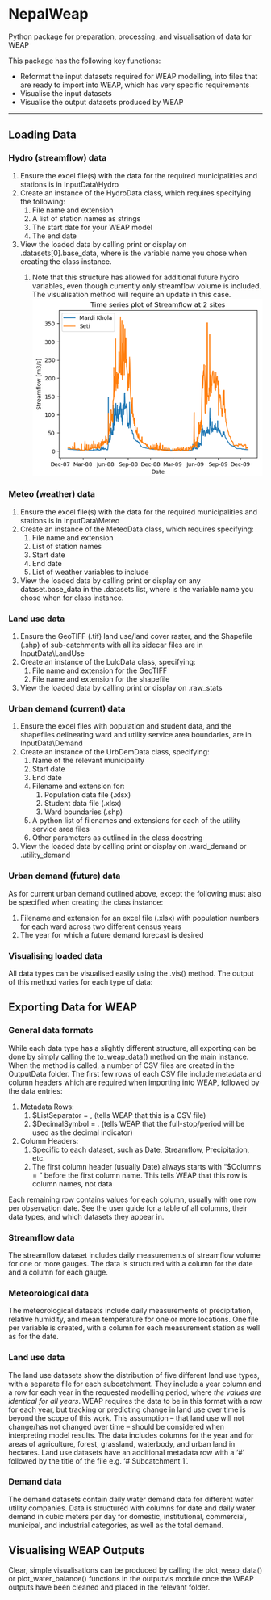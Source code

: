 # NepalWeap
Python package for preparation, processing, and visualisation of data for WEAP

This package has the following key functions:
- Reformat the input datasets required for WEAP modelling, into files that are ready to import into WEAP, which has very specific requirements
- Visualise the input datasets
- Visualise the output datasets produced by WEAP

---
## Loading Data
### Hydro (streamflow) data
1. Ensure the excel file(s) with the data for the required municipalities and stations is in InputData\Hydro
2. Create an instance of the HydroData class, which requires specifying the following:
    1. File name and extension
    2. A list of station names as strings
    3. The start date for your WEAP model
    4. The end date
3.	View the loaded data by calling print or display on <instance name>.datasets[0].base_data, where <instance name> is the variable name you chose when creating the class instance.
    1.	Note that this structure has allowed for additional future hydro variables, even though currently only streamflow volume is included. The visualisation method will require an update in this case.
![](ImagesForDocs/Hydro_Streamflow_TimeSeriesPlot.png "Time series plot showing observed streamflow at 2 sites over 2 years.")

### Meteo (weather) data
1. Ensure the excel file(s) with the data for the required municipalities and stations is in InputData\Meteo
2. Create an instance of the MeteoData class, which requires specifying:
    1. File name and extension
    2. List of station names
    3. Start date
    4. End date
    5. List of weather variables to include
3. View the loaded data by calling print or display on any dataset.base_data in the  <instance name>.datasets list, where <instance name> is the variable name you chose when for class instance. 

### Land use data
1. Ensure the GeoTIFF (.tif) land use/land cover raster, and the Shapefile (.shp) of sub-catchments with all its sidecar files are in InputData\LandUse
2. Create an instance of the LulcData class, specifying:
    1. File name and extension for the GeoTIFF
    2. File name and extension for the shapefile
3. View the loaded data by calling print or display on <instance name>.raw_stats

### Urban demand (current) data
1. Ensure the excel files with population and student data, and the shapefiles delineating ward and utility service area boundaries, are in InputData\Demand
2. Create an instance of the UrbDemData class, specifying:
    1. Name of the relevant municipality
    2. Start date
    3. End date
    4. Filename and extension for:
        1. Population data file (.xlsx)
        2. Student data file (.xlsx)
        3. Ward boundaries (.shp)
    5. A python list of filenames and extensions for each of the utility service area files
    6. Other parameters as outlined in the class docstring
3. View the loaded data by calling print or display on <instance name>.ward_demand or <instance name>.utility_demand

### Urban demand (future) data
As for current urban demand outlined above, except the following must also be specified when creating the class instance:
1. Filename and extension for an excel file (.xlsx) with population numbers for each ward across two different census years
2. The year for which a future demand forecast is desired

### Visualising loaded data
All data types can be visualised easily using the <instance name>.vis() method. The output of this method varies for each type of data:

## Exporting Data for WEAP
### General data formats
While each data type has a slightly different structure, all exporting can be done by simply calling the to_weap_data() method on the main instance. When the method is called, a number of CSV files are created in the OutputData folder. The first few rows of each CSV file include metadata and column headers which are required when importing into WEAP, followed by the data entries:
1. Metadata Rows:
    1. $ListSeparator = , (tells WEAP that this is a CSV file)
    2. $DecimalSymbol = . (tells WEAP that the full-stop/period will be used as the decimal indicator)
2. Column Headers:
    1. Specific to each dataset, such as Date, Streamflow, Precipitation, etc.
    2. The first column header (usually Date) always starts with “$Columns = ” before the first column name. This tells WEAP that this row is column names, not data

Each remaining row contains values for each column, usually with one row per observation date. See the user guide for a table of all columns, their data types, and which datasets they appear in.

### Streamflow data
The streamflow dataset includes daily measurements of streamflow volume for one or more gauges. The data is structured with a column for the date and a column for each gauge.

### Meteorological data
The meteorological datasets include daily measurements of precipitation, relative humidity, and mean temperature for one or more locations. One file per variable is created, with a column for each measurement station as well as for the date.

### Land use data
The land use datasets show the distribution of five different land use types, with a separate file for each subcatchment. They include a year column and a row for each year in the requested modelling period, where *the values are identical for all years*. WEAP requires the data to be in this format with a row for each year, but tracking or predicting change in land use over time is beyond the scope of this work. This assumption – that land use will not change/has not changed over time – should be considered when interpreting model results. The data includes columns for the year and for areas of agriculture, forest, grassland, waterbody, and urban land in hectares. Land use datasets have an additional metadata row with a ‘#’ followed by the title of the file e.g. ‘# Subcatchment 1’.

### Demand data
The demand datasets contain daily water demand data for different water utility companies. Data is structured with columns for date and daily water demand in cubic meters per day for domestic, institutional, commercial, municipal, and industrial categories, as well as the total demand.

## Visualising WEAP Outputs
Clear, simple visualisations can be produced by calling the plot_weap_data() or plot_water_balance() functions in the outputvis module once the WEAP outputs have been cleaned and placed in the relevant folder.


